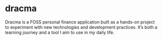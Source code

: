 # dracma
Dracma is a FOSS personal finance application built as a hands-on project to experiment with new technologies and development practices. It’s both a learning journey and a tool I aim to use in my daily life.
